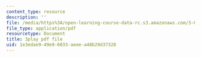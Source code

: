```yaml
---
content_type: resource
description: ''
file: /media/https%3A/open-learning-course-data-rc.s3.amazonaws.com/3-091sc-introduction-to-solid-state-chemistry-fall-2010/1e3edae949e96033aeeea48b29d37328_giPLtjL0Mnc.pdf
file_type: application/pdf
resourcetype: Document
title: 3play pdf file
uid: 1e3edae9-49e9-6033-aeee-a48b29d37328
---
```

